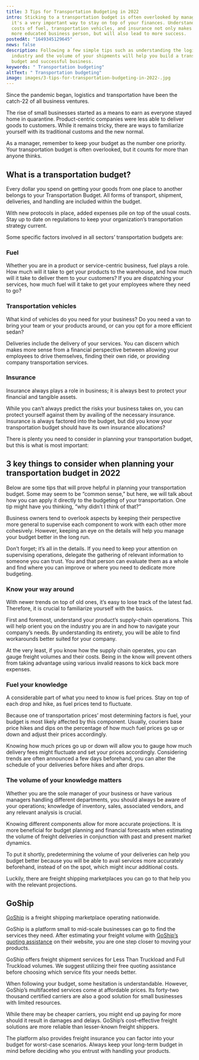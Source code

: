 ```yaml
---
title: 3 Tips for Transportation Budgeting in 2022
intro: Sticking to a transportation budget is often overlooked by managers, but
  it's a very important way to stay on top of your finances. Understanding the
  costs of fuel, transportation vehicles, and insurance not only makes you a
  more educated business person, but will also lead to more success.
postedAt: "1649345129645"
news: false
description: Following a few simple tips such as understanding the logistics
  industry and the volume of your shipments will help you build a transportation
  budget and successful business.
keywords: " Transportation budgeting"
altText: " Transportation budgeting"
image: images/3-tips-for-transportation-budgeting-in-2022-.jpg
---
```

Since the pandemic began, logistics and transportation have been the catch-22 of all business ventures. 

The rise of small businesses started as a means to earn as everyone stayed home in quarantine. Product-centric companies were less able to deliver goods to customers. While it remains tricky, there are ways to familiarize yourself with its traditional customs and the new normal.   

As a manager, remember to keep your budget as the number one priority. Your transportation budget is often overlooked, but it counts for more than anyone thinks.  

## What is a transportation budget?  

Every dollar you spend on getting your goods from one place to another belongs to your Transportation Budget. All forms of transport, shipment, deliveries, and handling are included within the budget.  

With new protocols in place, added expenses pile on top of the usual costs. Stay up to date on regulations to keep your organization’s transportation strategy current. 

Some specific factors involved in all sectors’ transportation budgets are:  

### Fuel  

Whether you are in a product or service-centric business, fuel plays a role. How much will it take to get your products to the warehouse, and how much will it take to deliver them to your customers? If you are dispatching your services, how much fuel will it take to get your employees where they need to go?   

### Transportation vehicles 

What kind of vehicles do you need for your business? Do you need a van to bring your team or your products around, or can you opt for a more efficient sedan?   

Deliveries include the delivery of your services. You can discern which makes more sense from a financial perspective between allowing your employees to drive themselves, finding their own ride, or providing company transportation services.   

### Insurance  

Insurance always plays a role in business; it is always best to protect your financial and tangible assets.   

While you can’t always predict the risks your business takes on, you can protect yourself against them by availing of the necessary insurance. Insurance is always factored into the budget, but did you know your transportation budget should have its own insurance allocations?  

There is plenty you need to consider in planning your transportation budget, but this is what is most important: 

## 3 key things to consider when planning your transportation budget in 2022 

Below are some tips that will prove helpful in planning your transportation budget. Some may seem to be “common sense,” but here, we will talk about how you can apply it directly to the budgeting of your transportation. One tip might have you thinking, “why didn’t I think of that?”   

Business owners tend to overlook aspects by keeping their perspective more general to supervise each component to work with each other more cohesively. However, keeping an eye on the details will help you manage your budget better in the long run.   

Don’t forget; it’s all in the details. If you need to keep your attention on supervising operations, delegate the gathering of relevant information to someone you can trust. You and that person can evaluate them as a whole and find where you can improve or where you need to dedicate more budgeting.   

### Know your way around  

With newer trends on top of old ones, it’s easy to lose track of the latest fad. Therefore, it is crucial to familiarize yourself with the basics.   

First and foremost, understand your product’s supply-chain operations. This will help orient you on the industry you are in and how to navigate your company’s needs. By understanding its entirety, you will be able to find workarounds better suited for your company.  

At the very least, if you know how the supply chain operates, you can gauge freight volumes and their costs. Being in the know will prevent others from taking advantage using various invalid reasons to kick back more expenses.   

### Fuel your knowledge  

A considerable part of what you need to know is fuel prices. Stay on top of each drop and hike, as fuel prices tend to fluctuate.   

Because one of transportation prices’ most determining factors is fuel, your budget is most likely affected by this component. Usually, couriers base price hikes and dips on the percentage of how much fuel prices go up or down and adjust their prices accordingly.   

Knowing how much prices go up or down will allow you to gauge how much delivery fees might fluctuate and set your prices accordingly. Considering trends are often announced a few days beforehand, you can alter the schedule of your deliveries before hikes and after drops.  

### The volume of your knowledge matters  

Whether you are the sole manager of your business or have various managers handling different departments, you should always be aware of your operations; knowledge of inventory, sales, associated vendors, and any relevant analysis is crucial. 

Knowing different components allow for more accurate projections. It is more beneficial for budget planning and financial forecasts when estimating the volume of freight deliveries in conjunction with past and present market dynamics.   

To put it shortly, predetermining the volume of your deliveries can help you budget better because you will be able to avail services more accurately beforehand, instead of on the spot, which might incur additional costs.   

Luckily, there are freight shipping marketplaces you can go to that help you with the relevant projections.   

## GoShip 

[GoShip](https://www.goship.com/) is a freight shipping marketplace operating nationwide.   

GoShip is a platform small to mid-scale businesses can go to find the services they need. After estimating your freight volume with [GoShip’s quoting assistance](https://www.goship.com/shipping-services/quote-ltl) on their website, you are one step closer to moving your products. 

GoShip offers freight shipment services for Less Than Truckload and Full Truckload volumes. We suggest utilizing their free quoting assistance before choosing which service fits your needs better.  

When following your budget, some hesitation is understandable. However, GoShip’s multifaceted services come at affordable prices. Its forty-two thousand certified carriers are also a good solution for small businesses with limited resources.   

While there may be cheaper carriers, you might end up paying for more should it result in damages and delays. GoShip’s cost-effective freight solutions are more reliable than lesser-known freight shippers.   

The platform also provides freight insurance you can factor into your budget for worst-case scenarios. Always keep your long-term budget in mind before deciding who you entrust with handling your products.